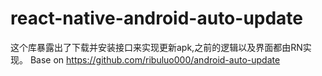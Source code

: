 # react-native-android-auto-update
 这个库暴露出了下载并安装接口来实现更新apk,之前的逻辑以及界面都由RN实现。
 Base on 
 https://github.com/ribuluo000/android-auto-update

 
